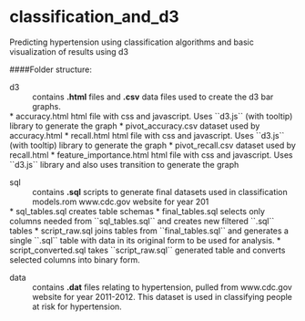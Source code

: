 # classification_and_d3
Predicting hypertension using classification algorithms and basic visualization of results using d3

####Folder structure:
<dl>
  <dt>d3</dt>
  <dd>contains <b>.html</b> files and <b>.csv</b> data files used to create the d3 bar graphs.</dd>
  * accuracy.html  
      html file with css and javascript. Uses ``d3.js`` (with tooltip) library to generate the graph
  * pivot_accuracy.csv  
      dataset used by accuracy.html
  * recall.html  
      html file with css and javascript. Uses ``d3.js`` (with tooltip) library to generate the graph  
  * pivot_recall.csv  
      dataset used by recall.html  
  * feature_importance.html  
      html file with css and javascript. Uses ``d3.js`` library and also uses transition to generate the graph

<dl>
  <dt>sql</dt>
  <dd>contains <b>.sql</b> scripts to generate final datasets used in classification models.rom www.cdc.gov website for year 201</dd>
  * sql_tables.sql   
      creates table schemas
  * final_tables.sql  
      selects only columns needed from ``sql_tables.sql`` and creates new filtered ``.sql`` tables
  * script_raw.sql  
      joins tables from ``final_tables.sql`` and generates a single ``.sql`` table with data in its original form to be used for analysis.
  * script_converted.sql  
      takes ``script_raw.sql`` generated table and converts selected columns into binary form.
      

<dl>
  <dt>data</dt>
  <dd>contains <b>.dat</b> files relating to hypertension, pulled from www.cdc.gov website for year 2011-2012. This dataset is used in classifying people at risk for hypertension.</dd>





